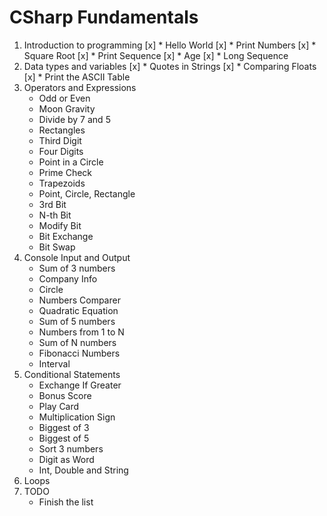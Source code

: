 # CSharp Fundamentals
1. Introduction to programming
	[x] * Hello World
	[x] * Print Numbers
	[x] * Square Root
	[x] * Print Sequence
	[x] * Age
	[x] * Long Sequence
2. Data types and variables
	[x] * Quotes in Strings
	[x] * Comparing Floats
	[x] * Print the ASCII Table
3. Operators and Expressions
	* Odd or Even
	* Moon Gravity
	* Divide by 7 and 5
	* Rectangles
	* Third Digit
	* Four Digits
	* Point in a Circle
	* Prime Check
	* Trapezoids
	* Point, Circle, Rectangle
	* 3rd Bit
	* N-th Bit
	* Modify Bit
	* Bit Exchange
	* Bit Swap
4. Console Input and Output
	* Sum of 3 numbers
	* Company Info
	* Circle
	* Numbers Comparer
	* Quadratic Equation
	* Sum of 5 numbers
	* Numbers from 1 to N
	* Sum of N numbers
	* Fibonacci Numbers
	* Interval
5. Conditional Statements
	* Exchange If Greater
	* Bonus Score
	* Play Card
	* Multiplication Sign
	* Biggest of 3
	* Biggest of 5
	* Sort 3 numbers
	* Digit as Word
	* Int, Double and String
6. Loops
7. TODO
	* Finish the list